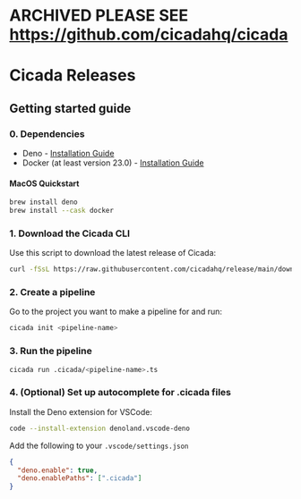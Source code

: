 # ARCHIVED PLEASE SEE https://github.com/cicadahq/cicada 

# Cicada Releases

## Getting started guide

### 0. Dependencies

- Deno -
  [Installation Guide](https://deno.land/manual@v1.32.1/getting_started/installation)
- Docker (at least version 23.0) -
  [Installation Guide](https://docs.docker.com/desktop/)

#### MacOS Quickstart

```bash
brew install deno
brew install --cask docker
```

### 1. Download the Cicada CLI

Use this script to download the latest release of Cicada:

```bash
curl -fSsL https://raw.githubusercontent.com/cicadahq/release/main/download.sh | sh
```

### 2. Create a pipeline

Go to the project you want to make a pipeline for and run:

```bash
cicada init <pipeline-name>
```

### 3. Run the pipeline

```bash
cicada run .cicada/<pipeline-name>.ts
```

### 4. (Optional) Set up autocomplete for .cicada files

Install the Deno extension for VSCode:

```bash
code --install-extension denoland.vscode-deno
```

Add the following to your `.vscode/settings.json`

```json
{
  "deno.enable": true,
  "deno.enablePaths": [".cicada"]
}
```
